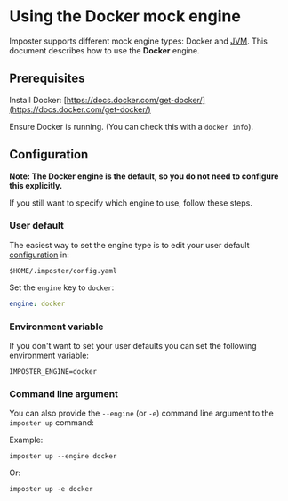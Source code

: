 # Using the Docker mock engine

Imposter supports different mock engine types: Docker and [JVM](./jvm_engine.md). This document describes how to use the **Docker** engine.

## Prerequisites

Install Docker: [https://docs.docker.com/get-docker/](https://docs.docker.com/get-docker/)

Ensure Docker is running. (You can check this with a `docker info`).

## Configuration

**Note: The Docker engine is the default, so you do not need to configure this explicitly.**

If you still want to specify which engine to use, follow these steps.

### User default

The easiest way to set the engine type is to edit your user default [configuration](./config.md) in:

    $HOME/.imposter/config.yaml

Set the `engine` key to `docker`:

```yaml
engine: docker
```

### Environment variable

If you don't want to set your user defaults you can set the following environment variable:

    IMPOSTER_ENGINE=docker

### Command line argument

You can also provide the `--engine` (or `-e`) command line argument to the `imposter up` command:

Example:

    imposter up --engine docker

Or:

    imposter up -e docker
